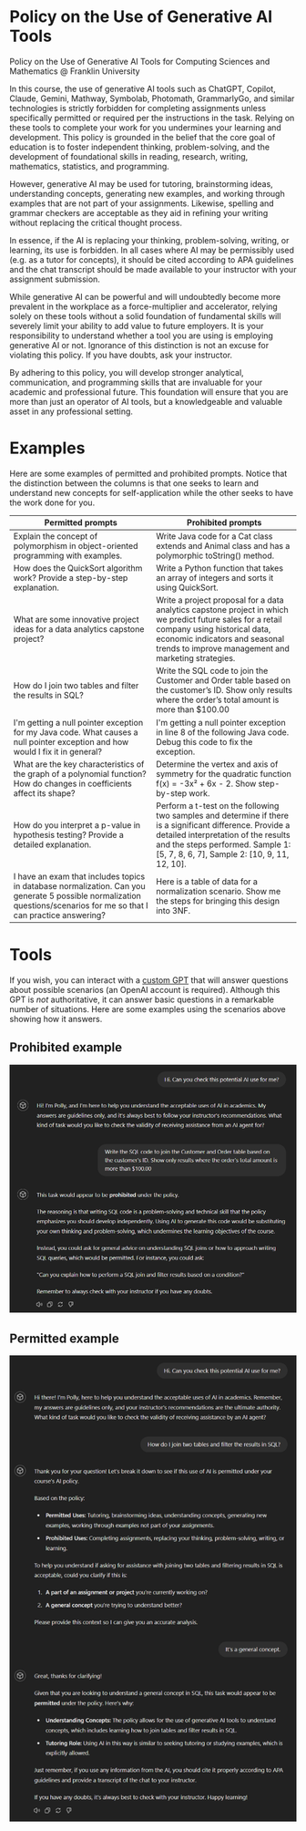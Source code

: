 # Policy on the Use of Generative AI Tools

Policy on the Use of Generative AI Tools for Computing Sciences and Mathematics @ Franklin University

In this course, the use of generative AI tools such as ChatGPT, Copilot, Claude, Gemini, Mathway, Symbolab, Photomath, GrammarlyGo, and similar technologies is strictly forbidden for completing assignments unless specifically permitted or required per the instructions in the task. Relying on these tools to complete your work for you undermines your learning and development. This policy is grounded in the belief that the core goal of education is to foster independent thinking, problem-solving, and the development of foundational skills in reading, research, writing, mathematics, statistics, and programming.

However, generative AI may be used for tutoring, brainstorming ideas, understanding concepts, generating new examples, and working through examples that are not part of your assignments. Likewise, spelling and grammar checkers are acceptable as they aid in refining your writing without replacing the critical thought process.

In essence, if the AI is replacing your thinking, problem-solving, writing, or learning, its use is forbidden. In all cases where AI may be permissibly used (e.g. as a tutor for concepts), it should be cited according to APA guidelines and the chat transcript should be made available to your instructor with your assignment submission.

While generative AI can be powerful and will undoubtedly become more prevalent in the workplace as a force-multiplier and accelerator, relying solely on these tools without a solid foundation of fundamental skills will severely limit your ability to add value to future employers. It is your responsibility to understand whether a tool you are using is employing generative AI or not. Ignorance of this distinction is not an excuse for violating this policy. If you have doubts, ask your instructor.

By adhering to this policy, you will develop stronger analytical, communication, and programming skills that are invaluable for your academic and professional future. This foundation will ensure that you are more than just an operator of AI tools, but a knowledgeable and valuable asset in any professional setting.
# Examples

Here are some examples of permitted and prohibited prompts. Notice that the distinction between the columns is that one seeks to learn and understand new concepts for self-application while the other seeks to have the work done for you.

| Permitted prompts | Prohibited prompts |
| --- | --- |
| Explain the concept of polymorphism in object-oriented programming with examples. | Write Java code for a Cat class extends and Animal class and has a polymorphic toString() method. |
| How does the QuickSort algorithm work? Provide a step-by-step explanation. | Write a Python function that takes an array of integers and sorts it using QuickSort. |
| What are some innovative project ideas for a data analytics capstone project? | Write a project proposal for a data analytics capstone project in which we predict future sales for a retail company using historical data, economic indicators and seasonal trends to improve management and marketing strategies. |
| How do I join two tables and filter the results in SQL? | Write the SQL code to join the Customer and Order table based on the customer’s ID. Show only results where the order’s total amount is more than $100.00 |
| I'm getting a null pointer exception for my Java code. What causes a null pointer exception and how would I fix it in general? | I'm getting a null pointer exception in line 8 of the following Java code. Debug this code to fix the exception. |
| What are the key characteristics of the graph of a polynomial function? How do changes in coefficients affect its shape? | Determine the vertex and axis of symmetry for the quadratic function f(x) = -3x² + 6x - 2. Show step-by-step work. |
| How do you interpret a p-value in hypothesis testing? Provide a detailed explanation. | Perform a t-test on the following two samples and determine if there is a significant difference. Provide a detailed interpretation of the results and the steps performed. Sample 1: [5, 7, 8, 6, 7], Sample 2: [10, 9, 11, 12, 10]. |
| I have an exam that includes topics in database normalization. Can you generate 5 possible normalization questions/scenarios for me so that I can practice answering? | Here is a table of data for a normalization scenario. Show me the steps for bringing this design into 3NF. |

# Tools

If you wish, you can interact with a [custom GPT](https://chatgpt.com/g/g-4duNViDGC-generative-ai-usage-policy-checker) that will answer questions about possible scenarios (an OpenAI account is required). Although this GPT is _not_ authoritative, it can answer basic questions in a remarkable number of situations. Here are some examples using the scenarios above showing how it answers.

## Prohibited example
![AI use prohibited screenshot](./assets/AI_use_prohibited.png)

## Permitted example
![AI use permitted screenshot](./assets/AI_use_permitted.png)
